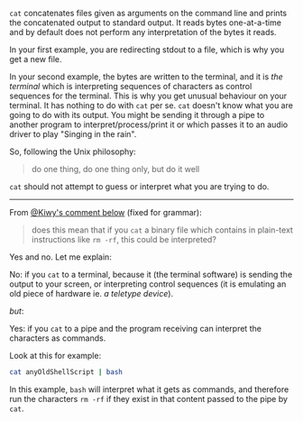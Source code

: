 <!--
GS: 
https://unix.stackexchange.com/a/119485/114401

I passed the following as an edit suggestion on 13 Oct. 2022. Hopefully it gets approved!
-->


`cat` concatenates files given as arguments on the command line and prints the concatenated output to standard output. It reads bytes one-at-a-time and by default does not perform any interpretation of the bytes it reads.

In your first example, you are redirecting stdout to a file, which is why you get a new file.

In your second example, the bytes are written to the terminal, and it is _the terminal_ which is interpreting sequences of characters as control sequences for the terminal. This is why you get unusual behaviour on your terminal. It has nothing to do with `cat` per se. `cat` doesn't know what you are going to do with its output. You might be sending it through a pipe to another program to interpret/process/print it or which passes it to an audio driver to play "Singing in the rain".

So, following the Unix philosophy: 

> do one thing, do one thing only, but do it well

`cat` should not attempt to guess or interpret what you are trying to do.

---

From [@Kiwy's comment below](https://unix.stackexchange.com/questions/119480/why-and-how-did-using-cat-on-binary-files-mess-up-the-terminal/119485#comment187518_119485) (fixed for grammar):

> does this mean that if you `cat` a binary file which contains in plain-text instructions like `rm -rf`, this could be interpreted?

Yes and no. Let me explain:

No: if you `cat` to a terminal, because it (the terminal software) is sending the output to your screen, or interpreting control sequences (it is emulating an old piece of hardware ie. *a teletype device*).

_but_:

Yes: if you `cat` to a pipe and the program receiving can interpret the characters as commands.

Look at this for example: 

```bash
cat anyOldShellScript | bash
``` 

In this example, `bash` will interpret what it gets as commands, and therefore run the characters `rm -rf` if they exist in that content passed to the pipe by `cat`. 

